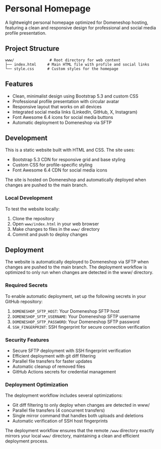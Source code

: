 # Personal Homepage

A lightweight personal homepage optimized for Domeneshop hosting, featuring a clean and responsive design for professional and social media profile presentation.

## Project Structure

```
www/                # Root directory for web content
├── index.html     # Main HTML file with profile and social links
└── style.css      # Custom styles for the homepage
```

## Features

- Clean, minimalist design using Bootstrap 5.3 and custom CSS
- Professional profile presentation with circular avatar
- Responsive layout that works on all devices
- Integrated social media links (LinkedIn, GitHub, X, Instagram)
- Font Awesome 6.4 icons for social media buttons
- Automatic deployment to Domeneshop via SFTP

## Development

This is a static website built with HTML and CSS. The site uses:
- Bootstrap 5.3 CDN for responsive grid and base styling
- Custom CSS for profile-specific styling
- Font Awesome 6.4 CDN for social media icons

The site is hosted on Domeneshop and automatically deployed when changes are pushed to the main branch.

### Local Development

To test the website locally:
1. Clone the repository
2. Open `www/index.html` in your web browser
3. Make changes to files in the `www/` directory
4. Commit and push to deploy changes

## Deployment

The website is automatically deployed to Domeneshop via SFTP when changes are pushed to the main branch. The deployment workflow is optimized to only run when changes are detected in the www/ directory.

### Required Secrets

To enable automatic deployment, set up the following secrets in your GitHub repository:

1. `DOMENESHOP_SFTP_HOST`: Your Domeneshop SFTP host
2. `DOMENESHOP_SFTP_USERNAME`: Your Domeneshop SFTP username
3. `DOMENESHOP_SFTP_PASSWORD`: Your Domeneshop SFTP password
4. `SSH_FINGERPRINT`: SSH fingerprint for secure connection verification

### Security Features

- Secure SFTP deployment with SSH fingerprint verification
- Efficient deployment with git diff filtering
- Parallel file transfers for faster updates
- Automatic cleanup of removed files
- GitHub Actions secrets for credential management

### Deployment Optimization

The deployment workflow includes several optimizations:
- Git diff filtering to only deploy when changes are detected in www/
- Parallel file transfers (4 concurrent transfers)
- Single mirror command that handles both uploads and deletions
- Automatic verification of SSH host fingerprints

The deployment workflow ensures that the remote `/www` directory exactly mirrors your local `www/` directory, maintaining a clean and efficient deployment process.